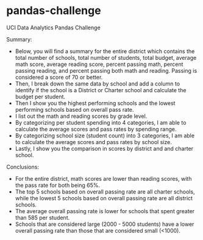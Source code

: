# pandas-challenge
UCI Data Analytics Pandas Challenge

Summary:

 - Below, you will find a summary for the entire district which contains the total number of schools, total number of students, total budget, average math score, average reading score, percent passing math, percent passing reading, and percent passing both math and reading. Passing is considered a score of 70 or better.
- Then, I break down the same data by school and add a column to identify if the school is a District or Charter school and calculate the budget per student.
- Then I show you the highest performing schools and the lowest performing schools based on overall pass rate.
- I list out the math and reading scores by grade level.
- By categorizing per student spending into 4 categories, I am able to calculate the average scores and pass rates by spending range.
- By categorizing school size (student count) into 3 categories, I am able to calculate the average scores and pass rates by school size.
- Lastly, I show you the comparison in scores by district and and charter school.

Conclusions:

- For the entire district, math scores are lower than reading scores, with the pass rate for both being 65%.
- The top 5 schools based on overall passing rate are all charter schools, while the lowest 5 schools based on overall passing rate are all district schools.
- The average overall passing rate is lower for schools that spent greater than 585 per student.
- Schools that are considered large (2000 - 5000 students) have a lower overall passing rate than those that are considered small (<1000).
